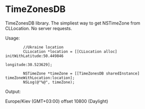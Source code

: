 TimeZonesDB
===========

TimeZonesDB library. The simpliest way to get NSTimeZone from CLLocation. No server requests. 

Usage:

            //Ukraine location
            CLLocation *location = [[CLLocation alloc] initWithLatitude:50.449846
                                                              longitude:30.523629];
                                                              
            NSTimeZone *timeZone = [[TimeZonesDB sharedInstance] timeZoneWithLocation:location];
            NSLog(@"%@", timeZone);
Output:

Europe/Kiev (GMT+03:00) offset 10800 (Daylight)
